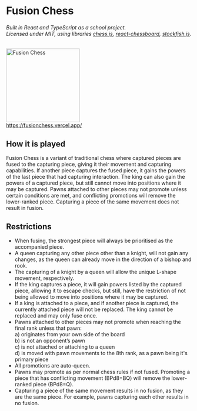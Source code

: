 # Fusion Chess
###### Built in React and TypeScript as a school project. <br> Licensed under MIT, using libraries [chess.js](https://github.com/jhlywa/chess.js), [react-chessboard](https://github.com/Clariity/react-chessboard), [stockfish.js](https://github.com/nmrugg/stockfish.js).

<img src="https://raw.githubusercontent.com/hololb/FusionChess/prod/public/fchess.png" alt="Fusion Chess" height="200"></img> <br>
https://fusionchess.vercel.app/

## How it is played
Fusion Chess is a variant of traditional chess where captured pieces are fused to the capturing piece, giving it their movement and capturing capabilities. If another piece captures the fused piece, it gains the powers of the last piece that had capturing interaction. The king can also gain the powers of a captured piece, but still cannot move into positions where it may be captured. Pawns attached to other pieces may not promote unless certain conditions are met, and conflicting promotions will remove the lower-ranked piece. Capturing a piece of the same movement does not result in fusion.

## Restrictions
* When fusing, the strongest piece will always be prioritised as the accompanied piece.
* A queen capturing any other piece other than a knight, will not gain any changes, as the queen can already move in the direction of a bishop and rook.
* The capturing of a knight by a queen will allow the unique L-shape movement, respectively.
* If the king captures a piece, it will gain powers listed by the captured piece, allowing it to escape checks, but still, have the restriction of not being allowed to move into positions where it may be captured.
* If a king is attached to a piece, and if another piece is captured, the currently attached piece will not be replaced. The king cannot be replaced and may only fuse once.
* Pawns attached to other pieces may not promote when reaching the final rank unless that pawn: <br>
a) originates from your own side of the board <br>
b) is not an opponent’s pawn <br>
c) is not attached or attaching to a queen <br>
d) is moved with pawn movements to the 8th rank, as a pawn being it's primary piece
* All promotions are auto-queen.
* Pawns may promote as per normal chess rules if not fused. Promoting a piece that has conflicting movement (BPd8=BQ) will remove the lower-ranked piece (BPd8=Q).
* Capturing a piece of the same movement results in no fusion, as they are the same piece. For example, pawns capturing each other results in no fusion.
